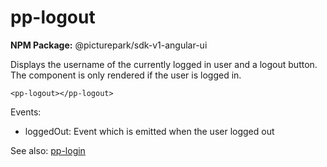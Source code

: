 # pp-logout

**NPM Package:** @picturepark/sdk-v1-angular-ui

Displays the username of the currently logged in user and a logout button. The component is only rendered if the user is logged in.

```
<pp-logout></pp-logout>
```

Events:

- loggedOut: Event which is emitted when the user logged out

See also: [pp-login](pp-login.md)